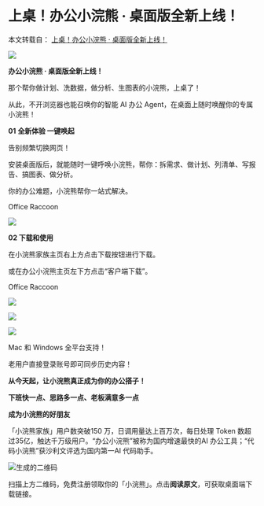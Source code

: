 # 上桌！办公小浣熊 · 桌面版全新上线！
本文转载自： [上桌！办公小浣熊 · 桌面版全新上线！](https://mp.weixin.qq.com/s/FkCmqj0A5ShDaM750PcxrQ)

![](https://pic.code-nav.cn/post_picture/1610518142000300034/jYwpd3Z5HC8G7RwZ.webp)

**办公小浣熊 · 桌面版全新上线！**



那个帮你做计划、洗数据，做分析、生图表的小浣熊，上桌了！



从此，不开浏览器也能召唤你的智能 AI 办公 Agent，在桌面上随时唤醒你的专属小浣熊！





**01** **全新体验 一键唤起**



告别频繁切换网页！



安装桌面版后，就能随时一键呼唤小浣熊，帮你：拆需求、做计划、列清单、写报告、搞图表、做分析。



你的办公难题，小浣熊帮你一站式解决。



Office Raccoon





![](https://pic.code-nav.cn/post_picture/1610518142000300034/b2JDaOo1pCr7JTXB.webp)



****02** 下载和使用** 

  

在小浣熊家族主页右上方点击下载按钮进行下载。

或在办公小浣熊主页左下方点击“客户端下载”。

Office Raccoon





![](https://pic.code-nav.cn/post_picture/1610518142000300034/rvarkorQTnGIDfQy.webp)





![](https://pic.code-nav.cn/post_picture/1610518142000300034/RK3rFfgicPsgP1hp.webp)

![](https://pic.code-nav.cn/post_picture/1610518142000300034/jWkBCc4oL4vbyKGP.webp)



Mac 和 Windows 全平台支持！

老用户直接登录账号即可同步历史内容！



**从今天起，让小浣熊真正成为你的办公搭子！**

**下班快一点、思路多一点、老板满意多一点** 

  

  

**成为小浣熊的好朋友**



「小浣熊家族」用户数突破150 万，日调用量达上百万次，每日处理 Token 数超过35亿，触达千万级用户。“办公小浣熊”被称为国内增速最快的AI 办公工具；“代码小浣熊”获沙利文评选为国内第一AI 代码助手。



![生成的二维码](https://pic.code-nav.cn/post_picture/1610518142000300034/XQRkKLpiiHBz1G77.webp)



扫描上方二维码，免费注册领取你的「小浣熊」。点击**阅读原文**，可获取桌面端下载链接。